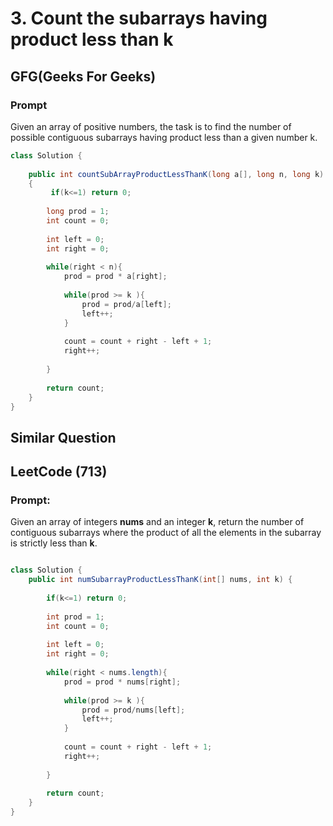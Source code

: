 # 3. Count the subarrays having product less than k
## GFG(Geeks For Geeks)
### Prompt
Given an array of positive numbers, the task is to find the number of possible contiguous subarrays having product less than a given number k.

```java
class Solution {
    
    public int countSubArrayProductLessThanK(long a[], long n, long k)
    {
         if(k<=1) return 0;
        
        long prod = 1;
        int count = 0;
        
        int left = 0;
        int right = 0;
        
        while(right < n){
            prod = prod * a[right];
            
            while(prod >= k ){
                prod = prod/a[left];
                left++;
            }
            
            count = count + right - left + 1;
            right++;
            
        }
        
        return count;
    }
}

```
## Similar Question
## LeetCode (713)
### Prompt:
Given an array of integers **nums** and an integer **k**, return the number of contiguous subarrays where the product of all the elements in the subarray is strictly less than **k**.

```java

class Solution {
    public int numSubarrayProductLessThanK(int[] nums, int k) {
        
        if(k<=1) return 0;
        
        int prod = 1;
        int count = 0;
        
        int left = 0;
        int right = 0;
        
        while(right < nums.length){
            prod = prod * nums[right];
            
            while(prod >= k ){
                prod = prod/nums[left];
                left++;
            }
            
            count = count + right - left + 1;
            right++;
            
        }
        
        return count;
    }
}

```


